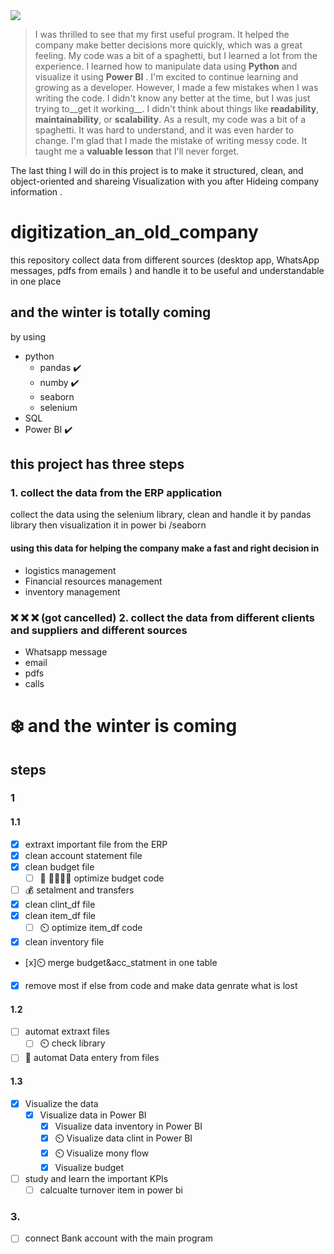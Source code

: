 <img src="https://devstickers.com/assets/img/pro/kjyz.png"  >

> I was thrilled to see that my first useful program. It helped the company make better decisions more quickly, which was a great feeling. 
My code was a bit of a spaghetti, but I learned a lot from the experience. I learned how to manipulate data using __Python__ and visualize it using __Power BI__ . 
I'm excited to continue learning and growing as a developer. However, I made a few mistakes when I was writing the code. I didn't know any better at the time, 
but I was just trying to__get it working__. I didn't think about things like __readability__, __maintainability__, or __scalability__. As a result, my code was a bit of a spaghetti. 
It was hard to understand, and it was even harder to change. I'm glad that I made the mistake of writing messy code. It taught me a __valuable lesson__ that I'll never forget.

The last thing I will do in this project is to make it structured, clean, and object-oriented and shareing Visualization with you after Hideing company information .

# digitization_an_old_company
this repository collect data from different  sources (desktop app, WhatsApp messages, pdfs from emails ) 
and handle it to be useful and understandable in one place
## and the winter is totally coming
by using 
- python 
  - pandas :heavy_check_mark:
  - numby  :heavy_check_mark:
  - seaborn
  - selenium
- SQL 
- Power BI :heavy_check_mark:
## this project has three steps
### 1. collect the data from the ERP application 
collect the data using the selenium library, clean and handle it by pandas library then visualization it in power bi /seaborn
#### using this data for helping the company make a fast and right decision in  
 * logistics management
 * Financial resources management
 * inventory management
  

  
###  :x: :x: :x: (got cancelled) 2. collect the data from different clients and suppliers and different sources 
- Whatsapp message 
- email 
- pdfs 
- calls 


# :snowflake: and the winter is  coming


## steps
### 1
#### 1.1
- [x] extraxt important file from the ERP 
- [x] clean account statement file
- [x] clean budget file 
  -  [ ] :star2: :star2::star2::star2::star2: optimize budget code
- [ ] :moneybag: setalment and transfers  
- [x] clean clint_df file 
- [x] clean item_df file 
  - [ ] :timer_clock: optimize item_df code 
- [x] clean inventory file
- [x]:timer_clock: merge budget&acc_statment in one table 
- [x] remove most if else from code and make data genrate what is lost

#### 1.2

- [ ] automat extraxt files 
  - [ ] :timer_clock: check library  
- [ ] :dizzy:	automat Data entery from files

#### 1.3
- [x] Visualize the data
  - [x] Visualize data in Power BI
    - [x] Visualize data inventory in Power BI
    - [x] :timer_clock: Visualize data clint in Power BI    
    - [x] :timer_clock: Visualize mony flow 
    - [x] Visualize budget
- [ ] study and learn the important KPIs
  - [ ] calcualte turnover item in power bi 
### 3.
- [ ] connect Bank account with the main program
